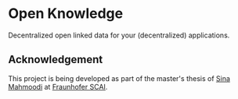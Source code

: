 Open Knowledge
==============

Decentralized open linked data for your (decentralized) applications.

Acknowledgement
---------------

This project is being developed as part of the master's thesis of [Sina Mahmoodi](https://github.com/s1na) at [Fraunhofer SCAI](https://scai.fraunhofer.de).
